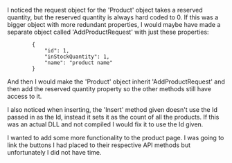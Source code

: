 I noticed the request object for the 'Product' object takes a reserved quantity, but the reserved quantity is always hard coded to 0.
If this was a bigger object with more redundant properties, I would maybe have made a separate object called 'AddProductRequest' with just these properties:

            {
                "id": 1,
                "inStockQuantity": 1,
                "name": "product name"
            }
            
And then I would make the 'Product' object inherit 'AddProductRequest' and then add the reserved quantity property so the other methods still have access to it.

I also noticed when inserting, the 'Insert' method given doesn't use the Id passed in as the Id, instead it sets it as the count of all the products.
If this was an actual DLL and not compiled I would fix it to use the Id given.


I wanted to add some more functionality to the product page. I was going to link the buttons I had placed to their respective API methods but unfortunately I did not have time.

